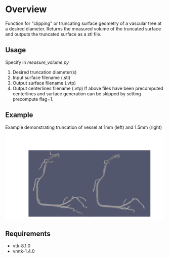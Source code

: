 # Overview
Function for "clipping" or truncating surface geometry of a vascular tree at a desired diameter. Returns the measured volume of the truncated surface and outputs the truncated surface as a stl file.

## Usage
Specify in *measure_volume.py*
1. Desired truncation diameter(s)
2. Input surface filename (.stl)
3. Output surface filename (.vtp)
4. Output centerlines filename (.vtp)
If above files have been precomputed centerlines and surface generation can be skipped by setting precompute flag=1.

## Example
Example demonstrating truncation of vessel at 1mm (left) and 1.5mm (right)
![Alt Text](Figure.png)

## Requirements
* vtk-8.1.0
* vmtk-1.4.0

